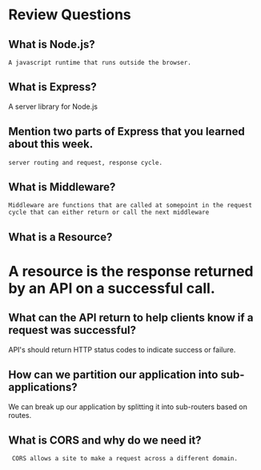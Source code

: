 # Review Questions

## What is Node.js?
    A javascript runtime that runs outside the browser.

## What is Express?
   A server library for Node.js

## Mention two parts of Express that you learned about this week.
    server routing and request, response cycle.

## What is Middleware?
    Middleware are functions that are called at somepoint in the request cycle that can either return or call the next middleware
## What is a Resource?
A resource is the response returned by an API on a successful call.
=
## What can the API return to help clients know if a request was successful?
 API's should return HTTP status codes to indicate success or failure.

## How can we partition our application into sub-applications?
We can break up our application by splitting it into sub-routers based on routes.


## What is CORS and why do we need it?
     CORS allows a site to make a request across a different domain.